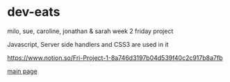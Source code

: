 # dev-eats

milo, sue, caroline, jonathan &amp; sarah week 2 friday project

Javascript, Server side handlers and CSS3 are used in it

https://www.notion.so/Fri-Project-1-8a746d3197b04d539f40c2c917b8a7fb


[main page](dev-eat.png)
